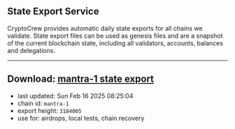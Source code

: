 ## State Export Service
CryptoCrew provides automatic daily state exports for all chains we validate. State export files can be used as genesis files and are a snapshot of the current blockchain state, including all validators, accounts, balances and delegations.

---
**Download: [mantra-1 state export](https://dl-eu2.ccvalidators.com/SERVICE/mantrachain/mantra-1_export_3184005.json)**
---

- last updated: Sun Feb 16 2025 08:25:04
- chain id: `mantra-1`
- export height: `3184005`
- use for: airdrops, local tests, chain recovery
